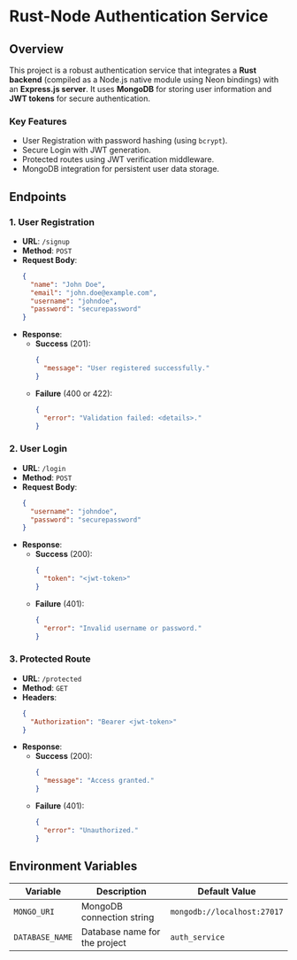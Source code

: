 # Rust-Node Authentication Service

## Overview
This project is a robust authentication service that integrates a **Rust backend** (compiled as a Node.js native module using Neon bindings) with an **Express.js server**. It uses **MongoDB** for storing user information and **JWT tokens** for secure authentication.

### Key Features
- User Registration with password hashing (using `bcrypt`).
- Secure Login with JWT generation.
- Protected routes using JWT verification middleware.
- MongoDB integration for persistent user data storage.

## Endpoints

### 1. **User Registration**
- **URL**: `/signup`
- **Method**: `POST`
- **Request Body**:
  ```json
  {
    "name": "John Doe",
    "email": "john.doe@example.com",
    "username": "johndoe",
    "password": "securepassword"
  }
  ```
- **Response**:
  - **Success** (201):
    ```json
    {
      "message": "User registered successfully."
    }
    ```
  - **Failure** (400 or 422):
    ```json
    {
      "error": "Validation failed: <details>."
    }
    ```

### 2. **User Login**
- **URL**: `/login`
- **Method**: `POST`
- **Request Body**:
  ```json
  {
    "username": "johndoe",
    "password": "securepassword"
  }
  ```
- **Response**:
  - **Success** (200):
    ```json
    {
      "token": "<jwt-token>"
    }
    ```
  - **Failure** (401):
    ```json
    {
      "error": "Invalid username or password."
    }
    ```

### 3. **Protected Route**
- **URL**: `/protected`
- **Method**: `GET`
- **Headers**:
  ```json
  {
    "Authorization": "Bearer <jwt-token>"
  }
  ```
- **Response**:
  - **Success** (200):
    ```json
    {
      "message": "Access granted."
    }
    ```
  - **Failure** (401):
    ```json
    {
      "error": "Unauthorized."
    }
    ```

## Environment Variables
| Variable       | Description                           | Default Value             |
|----------------|---------------------------------------|---------------------------|
| `MONGO_URI`    | MongoDB connection string            | `mongodb://localhost:27017`|
| `DATABASE_NAME`| Database name for the project        | `auth_service`            |
